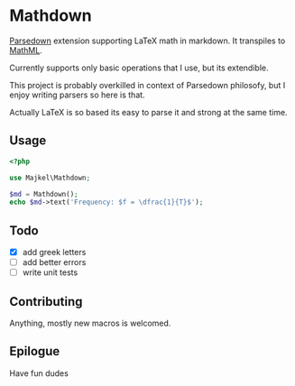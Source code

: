# Mathdown

[Parsedown](https://github.com/erusev/parsedown) extension supporting LaTeX math in markdown. It transpiles to [MathML](https://developer.mozilla.org/en-US/docs/Web/MathML/Element/math).

Currently supports only basic operations that I use, but its extendible.

This project is probably overkilled in context of Parsedown philosofy, but I enjoy writing parsers so here is that.

Actually LaTeX is so based its easy to parse it and strong at the same time.

## Usage

```php
<?php

use Majkel\Mathdown;

$md = Mathdown();
echo $md->text('Frequency: $f = \dfrac{1}{T}$');
```

## Todo

- [x] add greek letters
- [ ] add better errors
- [ ] write unit tests

## Contributing

Anything, mostly new macros is welcomed.

## Epilogue

Have fun dudes
